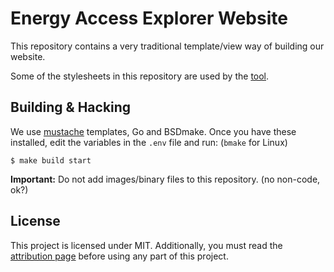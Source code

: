 # Energy Access Explorer Website

This repository contains a very traditional template/view way of building our
website.

Some of the stylesheets in this repository are used by the
[tool](https://github.com/energyaccessexplorer/tool).

## Building & Hacking

We use [mustache](https://mustache.github.io/) templates, Go and BSDmake.
Once you have these installed, edit the variables in the `.env` file and
run: (`bmake` for Linux)

	$ make build start

**Important:** Do not add images/binary files to this repository. (no non-code, ok?)

## License

This project is licensed under MIT. Additionally, you must read the
[attribution page](https://www.energyaccessexplorer.org/attribution)
before using any part of this project.
